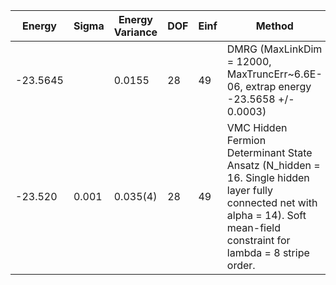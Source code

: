 | Energy   | Sigma | Energy Variance | DOF | Einf | Method                                                       | Reference |
|----------|-------|-----------------|-----|------|--------------------------------------------------------------|-----------|
| -23.5645 |       | 0.0155          | 28  | 49   | DMRG (MaxLinkDim = 12000, MaxTruncErr~6.6E-06, extrap energy -23.5658 +/- 0.0003) | TODO: ask Max |
| -23.520  | 0.001 | 0.035(4)        | 28  | 49   | VMC Hidden Fermion Determinant State Ansatz (N_hidden = 16. Single hidden layer fully connected net with alpha = 14). Soft mean-field constraint for lambda = 8 stripe order. | [paper](https://www.pnas.org/doi/full/10.1073/pnas.2122059119) |

